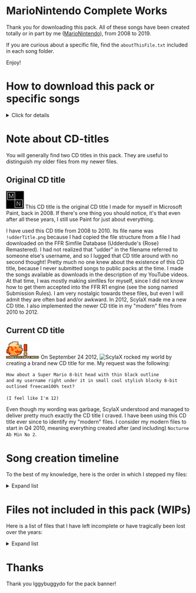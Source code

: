 # MarioNintendo Complete Works

Thank you for downloading this pack. All of these songs have been created totally or in part
by me ([MarioNintendo](http://www.flashflashrevolution.com/profile/MarioNintendo/)), from 2008 to 2019.

If you are curious about a specific file, find the `aboutThisFile.txt` included in
each song folder.

Enjoy!

# How to download this pack or specific songs
<details><summary>Click for details</summary>
Scroll back to the top of this page, and click the download button:
![How to download this pack](howtodownload.png)

Don't want to download the full pack? Simply follow these steps:
![How to download a single song](download1song.png)
</details>


# Note about CD-titles
You will generally find two CD titles in this pack. They are useful to distinguish my older files from my newer
files.

## Original CD title
![](og-mntitle.png)
This CD title is the original CD title I made for myself in Microsoft Paint, back in 2008.
If there's one thing you should notice, it's that even after all these years, I still use Paint for just about
everything.

I have used this CD title from 2008 to 2010. Its file name was `!udderTitle.png` because I had copied the file
structure from a file I had downloaded on the FFR Simfile Database (Udderdude's {Rose} Remastered). I had not
realized that "udder" in the filename referred to someone else's username, and so I lugged that CD title around
with no second thought! Pretty much no one knew about the existence of this CD title,
because I never submitted songs to public packs at the time. I made the songs available as downloads in the
description of my YouTube videos. At that time, I was mostly making simfiles for myself, since I did not know
how to get them accepted into the FFR R1 engine (see the song named Submission Rules). I am very nostalgic
towards these files, but even I will admit they are often bad and/or awkward. In 2012, ScylaX made me a new CD
title. I also implemented the newer CD title in my "modern" files from 2010 to 2012.

## Current CD title
![](mntitle.png)
On September 24 2012, ![ScylaX](http://flashflashrevolution.com/profile/ScylaX) rocked my world by creating a
brand new CD title for me. My request was the following:

```
How about a Super Mario 8-bit head with thin black outline
and my username right under it in small cool stylish blocky 8-bit outlined freecam100% text?

(I feel like I'm 12)
```

Even though my wording was garbage, ScylaX understood and managed to deliver pretty much exactly the CD title
I craved. I have been using this CD title ever since to identify my "modern" files. I consider my modern files
to start in Q4 2010, meaning everything created after (and including) `Nocturne Ab Min No 2`.

# Song creation timeline
To the best of my knowledge, here is the order in which I stepped my files:

<details><summary>Expand list</summary>
<p>

```
~~ 2008 ~~
Winter
{Rose} Remastered
Loituma speedcore

~~ 2009 ~~
Candy Pop
Mr Larpus
Metropolis
Hell in 3 Seconds
The Time Warp
Jungle
Tricky's Song
FFReedom

~~ 2010 ~~
Don't give a FUCK
Nocturne Ab Min No 2
In Flux
Spacefarer
Animus Intorqueo 1
Animus Intorqueo 2
Animus Intorqueo 3
Automata
Comfortably Lost
Stress

~~ 2011 ~~
Unf
botu1
Baby Still Too Fat
Love, The Elephant
He's A Pirate
Mortal Kombat Metal Menu
spanish
Submission Rules
Lives Without Meaning
umad
I hate humans
Xanthystrauma

~~ 2012 ~~
Never Enough
S
FF7 - Theme of Aeris
ULTRANumb
Pictures at an Exhibition
Redirected Moonlight
shes got moxie
lookoutthewindow
.357 Magnum
Art of the Madness
Mario Mix for Piano
Jazzman - Super Mario Bros.
Pokemon BW - Elite Four
Mega Man 9 Rock Medley
Unshakeable
Car select
A Crimson Rose and a Gin Tonic

~~ 2013 ~~
-Slapstick-
Felix^3
Accelerator
PWRPFF RAVES
La fuite des jours
Heaven's Gate

~~ 2014 ~~
Frainbreeze
O Canada
Wheelpower & Go
Spinal Fluid Explosion Girl
Space Threat
Shovel Knight Main Theme
Magical Sound Shower

~~ 2015 ~~
Moon Trance
Entre l'ombre et la lumiere
Fghjukiolkijhngbfvrgthyujikolkijuhgbfvrtgyhujioikj
Drive of Unliving Things
Mario Paint Medley
Ground Theme - Underground Theme

~~ 2016 (craziest year) ~~
// (Splitting by month because I made a lot of songs for VGMP4 !!)
// January
	Chelnov Theme
// February
	The Void of Space
	A Beautiful Day For Golf
// March
	Hope & Joy Peace & Love
	DARK DEMON'S SONG
	Gear Getaway
	Balloon Fight Medley
// April
	The Mysterious Murasame Castle
// May
	Black Rain
	Coeur de Ceramique
	Staff Credits (Mario Kart 7)
	You're IZAYOI
// June
	City
	Kingdom of Devotindos
	Blue Field & Catch'em Theme
	Alien Lair
	Blade's Theme
	TAKE OFF
	Sortie
	Inner Goldfield
	Ending Theme
	Life Flashing Before One's Eyes
	Cursed Destiny
	Underwater
	Gerudo Valley
	Temple
// September (after the VGMP4 release)
	Megalovania (never added to VGMP4)
// Also ...
	Hardwired
	Area A
	12-gauge pez dispenser

~~ 2017 ~~
Boss Battle
Beep Beep I'm a Sheep
I've Got Rhythm

~~ 2018 ~~
Tiger Rag
Computer Blues
Aleph-0

~~ 2019 ~~
Firewall
```

</details>

# Files not included in this pack (WIPs)
Here is a list of files that I have left incomplete or have tragically been lost over the years:

<details><summary>Expand list</summary>
<p>

```
900%MAX ANGERpower
Bring Back That Leroy Brown (This file from 2008 is lost, but the first 20 seconds were stepped. Circa 2009)
Circuit (Mario Kart 7 remix from Super Smash Bros. for Wii U)
Cities of the Future (Infected mushrooms, milla remix)
Diablosis Naga
Dwelling of Doom (Shnabubula)
Goodbye Yellow Brick Road (This file from 2008 is completely lost)
Magnum (xKore)
Manxome (Ryan Iyengar)
naTivefAce (playable in Dragons Fury engine, mostly stepped by Razor though)
PAC-MAN (Super Smash Bros. Wii U Version)
Reeps 2.0
steppin it up (Nick Perrin)
Super Mario Dirty Mix (A physician & A Scholar, never got permission for FFR)
```
</details>

# Thanks
Thank you Iggybuggydo for the pack banner!
